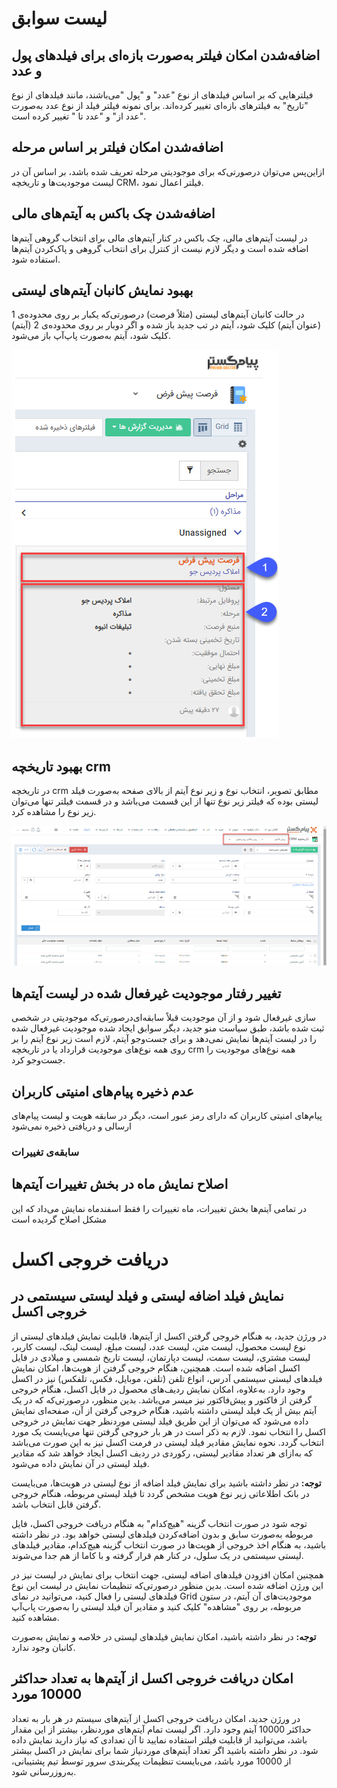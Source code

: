
# لیست سوابق

## اضافه‌شدن امکان فیلتر به‌صورت بازه‌ای برای فیلدهای پول و عدد

فیلترهایی که بر اساس فیلدهای از نوع "عدد" و "پول "می‌باشند، مانند فیلدهای از نوع "تاریخ" به فیلترهای بازه‌ای تغییر کرده‌اند. برای نمونه فیلتر فیلد از نوع عدد به‌صورت "عدد از" و "عدد تا " تغییر کرده است.

## اضافه‌شدن امکان فیلتر بر اساس مرحله

ازاین‌پس می‌توان درصورتی‌که برای موجودیتی مرحله تعریف شده باشد، بر اساس آن در لیست موجودیت‌ها و تاریخچه CRM، فیلتر اعمال نمود.

## اضافه‌شدن چک باکس به آیتم‌های مالی

در لیست آیتم‌های مالی، چک باکس در کنار آیتم‌های مالی برای انتخاب گروهی آیتم‌ها اضافه شده است و دیگر لازم نیست از کنترل برای انتخاب گروهی و پاک‌کردن آیتم‌ها استفاده شود.

## بهبود نمایش کانبان آیتم‌های لیستی

در حالت کانبان آیتم‌های لیستی (مثلاً فرصت) درصورتی‌که یکبار بر روی محدوده‌ی 1 (عنوان آیتم) کلیک شود، آیتم در تب جدید باز شده و اگر دوبار بر روی محدوده‌ی 2 (آیتم) کلیک شود، آیتم به‌صورت پاپ‌آپ باز می‌شود.

 ![](84.png)
 
## بهبود تاریخچه crm

در تاریخچه crm مطابق تصویر، انتخاب نوع و زیر نوع آیتم از بالای صفحه به‌صورت فیلد لیستی بوده که فیلتر زیر نوع تنها از این قسمت می‌باشد و در قسمت فیلتر تنها می‌توان زیر نوع را مشاهده کرد.

![](85.png)


## تغییر رفتار موجودیت غیرفعال شده در لیست آیتم‌ها

درصورتی‌که موجودیتی در شخصی‎‌سازی غیرفعال شود و از آن موجودیت قبلاً سابقه‌ای ثبت شده باشد، طبق سیاست منو جدید، دیگر سوابق ایجاد شده موجودیت غیرفعال شده را در لیست آیتم‌ها نمایش نمی‌دهد و برای جست‌وجو آیتم، لازم است زیر نوع آیتم را بر روی همه نوع‌های موجودیت قرارداد یا در تاریخچه crm همه نوع‌های موجودیت را جست‌وجو کرد.

## عدم ذخیره پیام‌های امنیتی کاربران

پیام‌های امنیتی کاربران که دارای رمز عبور است، دیگر در سابقه هویت و لیست پیام‌های ارسالی و دریافتی ذخیره نمی‌شود

### سابقه‌ی تغییرات 

## اصلاح نمایش ماه در بخش تغییرات آیتم‌ها

در تمامی آیتم‌ها بخش تغییرات، ماه تغییرات را فقط اسفندماه نمایش می‌داد که این مشکل اصلاح گردیده است

# دریافت خروجی اکسل

## نمایش فیلد اضافه لیستی و فیلد لیستی سیستمی در خروجی اکسل

در ورژن جدید، به هنگام خروجی گرفتن اکسل از آیتم‌ها، قابلیت نمایش فیلدهای لیستی از نوع لیست محصول، لیست متن، لیست عدد، لیست مبلغ، لیست لینک، لیست کاربر، لیست مشتری، لیست سمت، لیست دپارتمان، لیست تاریخ شمسی و میلادی در فایل اکسل اضافه شده است. همچنین، هنگام خروجی گرفتن از هویت‌ها، امکان نمایش فیلدهای لیستی سیستمی آدرس، انواع تلفن (تلفن، موبایل، فکس، تلفکس) نیز در اکسل وجود دارد. به‌علاوه، امکان نمایش ردیف‌های محصول در فایل اکسل، هنگام خروجی گرفتن از فاکتور و پیش‌فاکتور نیز میسر می‌باشد.
بدین منظور، درصورتی‌که که در یک آیتم بیش از یک فیلد لیستی داشته باشید، هنگام خروجی گرفتن از آن، صفحه‌ای نمایش داده می‌شود که می‌توان از این طریق فیلد لیستی موردنظر جهت نمایش در خروجی اکسل را انتخاب نمود. لازم به ذکر است در هر بار خروجی گرفتن تنها می‌بایست یک مورد انتخاب گردد. نحوه نمایش مقادیر فیلد لیستی در فرمت اکسل نیز به این صورت می‌باشد که به‌ازای هر تعداد مقادیر لیستی، رکوردی در ردیف اکسل ایجاد خواهد شد که مقادیر فیلد لیستی در آن نمایش داده می‌شود.


**توجه:** در نظر داشته باشید برای نمایش فیلد اضافه از نوع لیستی در هویت‌ها، می‌بایست در بانک اطلاعاتی زیر نوع هویت مشخص گردد تا فیلد لیستی مربوطه، هنگام خروجی گرفتن قابل انتخاب باشد.

 توجه شود در صورت انتخاب گزینه "هیچ‌کدام" به هنگام دریافت خروجی اکسل، فایل مربوطه به‌صورت سابق و بدون اضافه‌کردن فیلدهای لیستی خواهد بود. در نظر داشته باشید، به هنگام اخذ خروجی از هویت‌ها در صورت انتخاب گزینه هیچ‌کدام، مقادیر فیلدهای لیستی سیستمی در یک سلول، در کنار هم قرار گرفته و با کاما از هم جدا می‌شوند.
 
همچنین امکان افزودن فیلدهای اضافه لیستی، جهت انتخاب برای نمایش در لیست نیز در این ورژن اضافه شده است. بدین منظور درصورتی‌که تنظیمات نمایش در لیست این نوع فیلدهای لیستی را فعال کنید، می‌توانید در نمای Grid موجودیت‌های آن آیتم، در ستون مربوطه، بر روی "مشاهده" کلیک کنید و مقادیر آن فیلد لیستی را به‌صورت پاپ‌آپ مشاهده کنید.

 **توجه:** در نظر داشته باشید، امکان نمایش فیلدهای لیستی در خلاصه و نمایش به‌صورت کانبان وجود ندارد.

## امکان دریافت خروجی اکسل از آیتم‌ها به تعداد حداکثر 10000 مورد

در ورژن جدید، امکان دریافت خروجی اکسل از آیتم‌های سیستم در هر بار به تعداد حداکثر 10000 آیتم وجود دارد. اگر لیست تمام آیتم‌های موردنظر، بیشتر از این مقدار باشد، می‌توانید از قابلیت فیلتر استفاده نمایید تا آن تعدادی که نیاز دارید نمایش داده شود.
در نظر داشته باشید اگر تعداد آیتم‌های موردنیاز شما برای نمایش در اکسل بیشتر از 10000 مورد باشد، می‌بایست تنظیمات پیکربندی سرور توسط تیم پشتیبانی، به‌روزرسانی شود.
